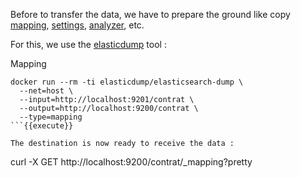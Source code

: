 Before to transfer the data, we have to prepare the ground like copy [mapping](https://www.elastic.co/guide/en/elasticsearch/reference/7.12/mapping.html), [settings](https://www.elastic.co/guide/en/elasticsearch/reference/current/indices-get-settings.html), [analyzer](https://www.elastic.co/guide/en/elasticsearch/reference/current/analyzer.html), etc.

For this, we use the [elasticdump](https://github.com/elasticsearch-dump/elasticsearch-dump) tool :

Mapping

```
docker run --rm -ti elasticdump/elasticsearch-dump \
  --net=host \
  --input=http://localhost:9201/contrat \
  --output=http://localhost:9200/contrat \
  --type=mapping
```{{execute}}

The destination is now ready to receive the data :

```
curl -X GET http://localhost:9200/contrat/_mapping?pretty
```{{execute}}

